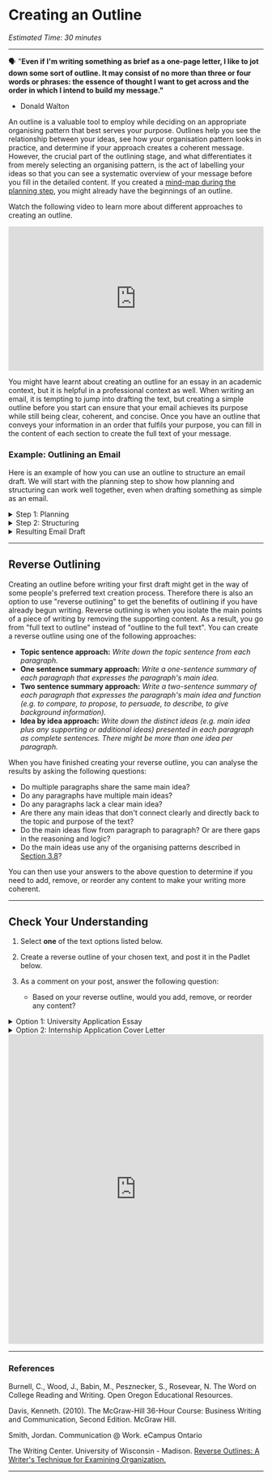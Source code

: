 # Creating an Outline

*Estimated Time: 30 minutes*

---

<aside>


🗣 "**Even if I'm writing something as brief as a one-page letter, I like to jot down some sort of outline. It may consist of no more than three or four words or phrases: the essence of thought I want to get across and the order in which I intend to build my message."**

- Donald Walton
</aside>

An outline is a valuable tool to employ while deciding on an appropriate organising pattern that best serves your purpose. Outlines help you see the relationship between your ideas, see how your organisation pattern looks in practice, and determine if your approach creates a coherent message. However, the crucial part of the outlining stage, and what differentiates it from merely selecting an organising pattern, is the act of labelling your ideas so that you can see a systematic overview of your message before you fill in the detailed content. If you created a [mind-map during the planning step](/communicating-for-success/planning-structuring/gather-your-information.md), you might already have the beginnings of an outline.

<aside>


Watch the following video to learn more about different approaches to creating an outline.

</aside>

<div style="position: relative; padding-bottom: 56.25%; height: 0;"><iframe src="https://www.youtube.com/embed/aZUrlFY84Kw" title="YouTube video player" frameborder="0" allow="accelerometer; autoplay; clipboard-write; encrypted-media; gyroscope; picture-in-picture" allowfullscreen style="position: absolute; top: 0; left: 0; width: 100%; height: 100%;"></iframe></div>


You might have learnt about creating an outline for an essay in an academic context, but it is helpful in a professional context as well. When writing an email, it is tempting to jump into drafting the text, but creating a simple outline before you start can ensure that your email achieves its purpose while still being clear, coherent, and concise. Once you have an outline that conveys your information in an order that fulfils your purpose, you can fill in the content of each section to create the full text of your message.

### Example: Outlining an Email

Here is an example of how you can use an outline to structure an email draft. We will start with the planning step to show how planning and structuring can work well together, even when drafting something as simple as an email.

<details>
    <summary> Step 1: Planning </summary>

**Purpose:** Welcome students to the Future Proof with Python course and give them essential instructions ahead of the Orientation session.

**Audience:** Future Proof with Python enrolled students

**Required** **Information**: All links; Course requirements; Session dates and times; Discord introduction details.

**Channel:** Email
    
</details>

<details>
    <summary> Step 2: Structuring </summary>

**Organisation Pattern:** Description; Order of Importance.

**Outline**

1. Greeting and context
2. Critical Information
    1. Dates and timing of course
    2. Course requirements
        1. Laptop
        2. Environment
        3. Stable internet connection
3. Less critical Information
    1. Join Discord
    2. Complete Discord introduction
4. What to do if you have any questions
5. Sign off

</details>

<details>
    <summary> Resulting Email Draft </summary>

<div style="width:100%;height:500px;"><iframe src="https://docs.google.com/document/d/1E_w2vBPAmS4tmvBvEL_C03eyKfZ9bPX7EmqI-l2Hwa4/edit?usp=sharing" frameborder="0" sandbox="allow-scripts allow-popups allow-top-navigation-by-user-activation allow-forms allow-same-origin" allowfullscreen="" style="width: 100%; height: 100%; border-radius: 1px; pointer-events: auto; background-color: white;"></iframe></div>

</details>

---

## Reverse Outlining

Creating an outline before writing your first draft might get in the way of some people's preferred text creation process. Therefore there is also an option to use "reverse outlining" to get the benefits of outlining if you have already begun writing. Reverse outlining is when you isolate the main points of a piece of writing by removing the supporting content. As a result, you go from "full text to outline" instead of "outline to the full text". You can create a reverse outline using one of the following approaches:

- **Topic sentence approach:** *Write down the topic sentence from each paragraph.*
- **One sentence summary approach:** *Write a one-sentence summary of each paragraph that expresses the paragraph's main idea.*
- **Two sentence summary approach:** *Write a two-sentence summary of each paragraph that expresses the paragraph's main idea and function (e.g. to compare, to propose, to persuade, to describe, to give background information).*
- **Idea by idea approach:** *Write down the distinct ideas (e.g. main idea plus any supporting or additional ideas) presented in each paragraph as complete sentences. There might be more than one idea per paragraph.*
    

When you have finished creating your reverse outline, you can analyse the results by asking the following questions:

- Do multiple paragraphs share the same main idea?
- Do any paragraphs have multiple main ideas?
- Do any paragraphs lack a clear main idea?
- Are there any main ideas that don't connect clearly and directly back to the topic and purpose of the text?
- Do the main ideas flow from paragraph to paragraph? Or are there gaps in the reasoning and logic?
- Do the main ideas use any of the organising patterns described in [Section 3.8](/communicating-for-success/planning-structuring/organising-patterns.md)?

You can then use your answers to the above question to determine if you need to add, remove, or reorder any content to make your writing more coherent.

---

## Check Your Understanding

<aside>

1. Select **one** of the text options listed below.

2. Create a reverse outline of your chosen text, and post it in the Padlet below. 
    
3. As a comment on your post, answer the following question:
   - Based on your reverse outline, would you add, remove, or reorder any content?

</aside>

<details>
    <summary> Option 1: University Application Essay </summary>
    
    My fascination with technology was sparked when, as a child I thought it would be a great idea to take apart my Playstation console. Aware of the danger, I was still eager to see how it all worked inside. 
    I find it intriguing how fast society has been shaped and continues to be, by the influence of Computer Science. 
    A few years ago if someone were to have claimed that cars would become autonomous, people would have doubted them. Now we are at a stage where nearly anything is possible and this is due to the relentless problem solving of computer scientists. 
    The latest software update released by Tesla motors allows their cars to learn how to drive themselves, and is an example of artificial intelligence, a sector which I am most interested in. 
    I want to study Computer Science because I want to gain the knowledge needed to be able to help find solutions to world problems, with the efficient use of computer technology. 
    With the knowledge and skills I will attain from this course, the creative ideas that I could bring into fruition would be endless. 
    I hope to become one of the computer scientists who adapt technology to help the human race evolve. 
    One possibility would be for artificially intelligent gadgets to recognise different people and adjust to their individual needs based on personal preferences. 
    I have been teaching myself Objective-C syntax in my spare time and have completed online programming courses, which have allowed me to explore the endless possibilities that computer science can bring to the world. 
    I have also learnt to create a simple iOS game using Apple’s syntax called ‘Swift’, in XCode alongside Photoshop.
    
     
    I understand that computer science is not just about programming and hardware but also about the ethics entailed in the process of a design as well as innovative thinking. 
    Studying A-Level Philosophy and Ethics has given me an insight into many ethical situations that may arise around computer science such as the creation of artificial intelligence. 
    This raises controversy of whether or not we should be trying to create artificial intelligence, as people have different beliefs and faiths. 
    One example of such controversy was during the development of Honda’s Asimo robot when engineers had to visit the Vatican to seek permission to continue the project due to how human-like the robot was developed to walk. 
    During a week of volunteering on NCS I visited Wazoku, the creators of an idea-sharing software used by major corporations such as Waitrose and The BBC. 
    I was given an insight into the working environment that I hope to join after completing my degree. 
    I am applying for work experience at Wazoku, in order to learn about how the software industry can influence the progress of companies.
    
 
    I am constantly seeking to learn new skills and gain experience from various activities. 
    I have been a member of the RAF Air Cadets for four years, where I have learnt many valuable life skills such as discipline, leadership, charity and confidence. 
    Alongside these life skills I have gained various qualifications such as The St. John’s Ambulance Youth First Aid qualification and Leading Cadet qualification. 
    Being a cadet also involved doing charity work such as raising money for the RAF Benevolence Fund and the Poppy Appeal. 
    Through all these experiences I have learnt how to work with people from all walks of life, different backgrounds and people who have different beliefs and ideas to the ones I do. 
    This has enabled me to adjust my approach to solving different problems and situations.
    
   
    Technological advancements take place around us everyday, from the evolution of bulky antenna phones into smart phones to the introduction of smart virtual assistants such as Apple’s Siri, Google Now and Windows’ Cortana. 
    I am inspired by the fact that computer science has become a fundamental element in the development of a better, smarter future for our world and my goal is to be part of that development process.
    
   
    [Source](https://universitycompare.com/personal-statement-examples/computer-science/statement-4/)
</details>

<details>
    <summary> Option 2: Internship Application Cover Letter </summary>
    
Dear Hiring Manager,

I am writing this letter to apply for the summer student marketing internship at your company. I believe I am suitable for this role based on my skill set and academic qualifications.
    
I am currently studying for a degree in marketing at Orange College, where I learned the foundations of business marketing. My strengths include branding, social media marketing, and campaign strategy. I am also well-versed in industry best practices and how to use various modern marketing technology.
    
In addition to my academic background, I was an active member of my campus student debate club. Here, I built communication and presentation skills, which I believe are an asset in this role. Additionally, I handled the digital marketing for a fashion retail startup I founded in high school with my friends called Shoplyfe. I raised our social media engagements by 300% within the first month of launch and further drove online brand awareness by 5%.
    
I developed an interest in your company after a conversation I had with one of your previous employees. I know Adam Munroe, who worked with your company for three years in the finance department. He had a lot to say about the warm work culture and office space. What stood out to me was his mention of your company's work-sharing formula, which ensures nobody has an unfair workload at any time. For me, a company that shows that level of interest in its employees is a great place to begin my professional career as an intern.
I believe I would make an excellent addition to your company. In addition to my qualifications, I intend to bring determination, integrity, and strategic thinking to the role. I also look forward to using my teamwork skills and collaborating with other brilliant minds on the job.
I invite you to take a look at my resume for more information on my qualifications. Thank you for your time. I look forward to hearing from you.

Sincerely,
Liam Smith
 
[Source](https://ca.indeed.com/career-advice/resumes-cover-letters/internship-cover-letter-tips#:~:text=Your%20cover%20letter%20is%20a,details%20your%20skills%20and%20experience)

</details>


<div style="border:1px solid rgba(0,0,0,0.1);border-radius:2px;box-sizing:border-box;overflow:hidden;position:relative;width:100%;background:#F4F4F4"><iframe src="https://padlet.com/curriculumpad/sthgr1h1q7xb7h3q" frameborder="0" allow="camera;microphone;geolocation" style="width:100%;height:608px;display:block;padding:0;margin:0"></iframe></div>

---

### References

Burnell, C., Wood, J., Babin, M., Pesznecker, S., Rosevear, N. The Word on College Reading and Writing. Open Oregon Educational Resources.

Davis, Kenneth. (2010). The McGraw-Hill 36-Hour Course: Business Writing and Communication, Second Edition. McGraw Hill.

Smith, Jordan. Communication @ Work. eCampus Ontario 

The Writing Center. University of Wisconsin - Madison. [Reverse Outlines: A Writer's Technique for Examining Organization.](https://writing.wisc.edu/handbook/process/reverseoutlines/)

---

